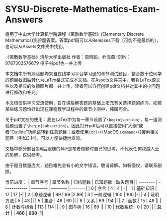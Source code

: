 # SYSU-Discrete-Mathematics-Exam-Answers
适用于中山大学计算机学院课程《离散数学基础》(Elementary Discrete Mathematics)测验题答案。答案pdf既可以从Releases下载（可能不是最新的），也可以从Assets文件夹中找到。

《离散数学基础》清华大学出版社 作者：周晓聪，乔海燕 ISBN：9787302576679 电子书pdf也一并上传

本文档中所有测验题均来自在线学习平台学习通的章节测试题目，整合数十位同学的题目截图后转化为LaTex格式完成本文档。在Assets文件夹中，我将LaTex源文件以及相应的依赖图片都一并上传，读者可以自行创建pdf文档并对其中的小问题进行修改和补充。

本文档仅供学习交流使用，旨在课后解答题的基础上拓充有关选择题的练习。如若某些练习题恰好出现在课程教学过程中的章节小测中，纯属巧合。

关于pdf文档的使用：我在LaTex中为每一章节设置了`\begin{section}`，每一道测验题设置了`\begin{subsection}`。因此打开pdf后可以直接使用“大纲”或者“Outline”功能跳转到任意题目；或者使用`Ctrl+F`(MacOS `Command+F`)搜索相关题目（例如3.14)，可以方便快捷地查询。

文档中部分题目`答案`后跟随的`解析`是笔者做题时自己的思考，不代表任何权威人士的见解，仅供参考。

由于题目数量庞大，题目难免会有小的文字错误，敬请谅解。如有侵权，请联系删除。

当前进度：
| 章节序号 | 章节名称     | 归档题数 | 已知题数 |       缺失题目|
| -------- | ------------ | -------- | -------- |--------|
| 0        | 序言         | 4        | 4        | -|
| 1        | 基础知识     | 17       | 17       |-|
| 2        | 命题逻辑     | 99       | 99      |2.99|
| 3        | 一阶逻辑     | 100       | 100      |-|
| 4        | 证明方法     | 5        | 43       ||
| 5        | 集合         | 48       | 60       ||
| 6        | 关系         | 69       | 94       ||
| 7        | 函数         | 15       | 48       ||
| 8        | 计数与组合   | 113      | 114      ||
| 9        | 图与树       | 16       | 69       ||
| 10       | 代数系统     | 0        | 20       ||
| **总计** |              | **486**  | **668**  |**1**|


